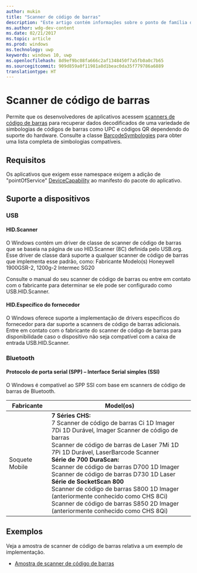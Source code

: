 ```yaml
---
author: mukin
title: "Scanner de código de barras"
description: "Este artigo contém informações sobre o ponto de família de serviços dos dispositivos do scanner de código de barras"
ms.author: wdg-dev-content
ms.date: 02/21/2017
ms.topic: article
ms.prod: windows
ms.technology: uwp
keywords: windows 10, uwp
ms.openlocfilehash: 8d9ef9bc08fa666c2af1348450f7a5fb0a0c7b65
ms.sourcegitcommit: 909d859a0f11981a8d1beac0da35f779786a6889
translationtype: HT
---
```

# <a name="barcode-scanner"></a>Scanner de código de barras
Permite que os desenvolvedores de aplicativos acessem [scanners de código de barras](https://docs.microsoft.com/en-us/uwp/api/windows.devices.pointofservice.barcodescanner) para recuperar dados decodificados de uma variedade de simbologias de códigos de barras como UPC e códigos QR dependendo do suporte do hardware. Consulte a classe [BarcodeSymbologies](https://docs.microsoft.com/en-us/uwp/api/windows.devices.pointofservice.barcodesymbologies) para obter uma lista completa de simbologias compatíveis.

## <a name="requirements"></a>Requisitos
Os aplicativos que exigem esse namespace exigem a adição de "pointOfService" [DeviceCapability](https://msdn.microsoft.com/library/4353c4fd-f038-4986-81ed-d2ec0c6235ef) ao manifesto do pacote do aplicativo.

## <a name="device-support"></a>Suporte a dispositivos

### <a name="usb"></a>USB

#### <a name="hidscanner"></a>HID.Scanner
O Windows contém um driver de classe de scanner de código de barras que se baseia na página de uso HID.Scanner (8C) definida pelo USB.org. Esse driver de classe dará suporte a qualquer scanner de código de barras que implementa esse padrão, como: Fabricante    Modelo(s) Honeywell    1900GSR-2, 1200g-2 Intermec    SG20

Consulte o manual do seu scanner de código de barras ou entre em contato com o fabricante para determinar se ele pode ser configurado como USB.HID.Scanner.

#### <a name="hidvendor-specific"></a>HID.Específico do fornecedor
O Windows oferece suporte a implementação de drivers específicos do fornecedor para dar suporte a scanners de código de barras adicionais. Entre em contato com o fabricante do scanner de código de barras para disponibilidade caso o dispositivo não seja compatível com a caixa de entrada USB.HID.Scanner.

### <a name="bluetooth"></a>Bluetooth
#### <a name="serial-port-protocol-spp--simple-serial-interface-ssi"></a>Protocolo de porta serial (SPP) – Interface Serial simples (SSI)
O Windows é compatível ao SPP SSI com base em scanners de código de barras de Bluetooth.

| Fabricante |    Model(os) |
|--------------|-----------|
| Soquete Mobile |    **7 Séries CHS:** <br/> 7 Scanner de código de barras Ci 1D Imager <br/> 7Di 1D Durável, Imager Scanner de código de barras <br/> Scanner de código de barras de Laser 7Mi 1D <br/> 7Pi 1D Durável, LaserBarcode Scanner <br/> **Série de 700 DuraScan:** <br/> Scanner de código de barras D700 1D Imager <br/> Scanner de código de barras D730 1D Laser <br/> **Série de SocketScan 800** <br/> Scanner de código de barras S800 1D Imager (anteriormente conhecido como CHS 8Ci) <br/> Scanner de código de barras S850 2D Imager (anteriormente conhecido como CHS 8Qi)

## <a name="examples"></a>Exemplos
Veja a amostra de scanner de código de barras relativa a um exemplo de implementação.
+    [Amostra de scanner de código de barras](https://github.com/Microsoft/Windows-universal-samples/tree/master/Samples/BarcodeScanner)
